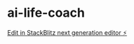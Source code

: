 # ai-life-coach

[Edit in StackBlitz next generation editor ⚡️](https://stackblitz.com/~/github.com/jonit-dev/ai-life-coach)